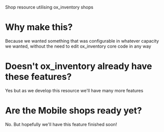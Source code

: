 Shop resource utilising ox_inventory shops

# Why make this?

Because we wanted something that was configurable in whatever capacity we wanted, without the need to edit ox_inventory core code in any way

# Doesn't ox_inventory already have these features?

Yes but as we develop this resource we'll have many more features

# Are the Mobile shops ready yet?

No. But hopefully we'll have this feature finished soon!